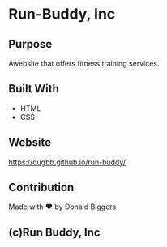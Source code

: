 # Run-Buddy, Inc

## Purpose
Awebsite that offers fitness training services.

## Built With
* HTML
* CSS

## Website
https://dugbb.github.io/run-buddy/

## Contribution
Made with ❤️  by Donald Biggers

##  (c)Run Buddy, Inc
